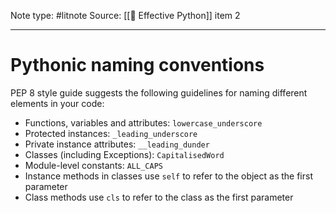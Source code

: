 Note type: #litnote
Source: [[📖 Effective Python]] item 2

---
# Pythonic naming conventions
PEP 8 style guide suggests the following guidelines for naming different elements in your code:

- Functions, variables and attributes: `lowercase_underscore`
- Protected instances: `_leading_underscore`
- Private instance attributes: `__leading_dunder`
- Classes (including Exceptions): `CapitalisedWord`
- Module-level constants: `ALL_CAPS`
- Instance methods in classes use `self` to refer to the object as the first parameter
- Class methods use `cls` to refer to the class as the first parameter